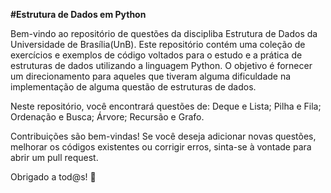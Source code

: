 __#Estrutura de Dados em Python__

Bem-vindo ao repositório de questões da discipliba Estrutura de Dados da Universidade de Brasília(UnB).
Este repositório contém uma coleção de exercícios e exemplos de código voltados para o estudo e a prática de estruturas de dados utilizando a linguagem Python. 
O objetivo é fornecer um direcionamento para aqueles que tiveram alguma dificuldade na implementação de alguma questão de estruturas de dados.

Neste repositório, você encontrará questões de:
  Deque e Lista;
  Pilha e Fila;
  Ordenação e Busca;
  Árvore;
  Recursão e Grafo.

Contribuições são bem-vindas! Se você deseja adicionar novas questões, melhorar os códigos existentes ou corrigir erros, sinta-se à vontade para abrir um pull request.

Obrigado a tod@s! 🤖

